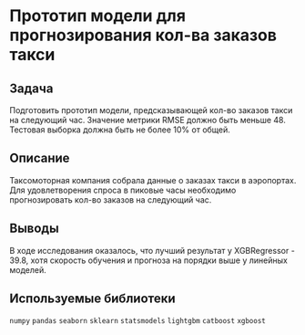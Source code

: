 # Прототип модели для прогнозирования кол-ва заказов такси

## Задача

Подготовить прототип модели, предсказывающей кол-во заказов такси на следующий час.
Значение метрики RMSE должно быть меньше 48. Тестовая выборка должна быть не более 10% от общей.

## Описание

Таксомоторная компания собрала данные о заказах такси в аэропортах. Для удовлетворения спроса 
в пиковые часы необходимо прогнозировать кол-во заказов на следующий час.

## Выводы

В ходе исследования оказалось, что лучший результат у XGBRegressor - 39.8, хотя скорость 
обучения и прогноза на порядки выше у линейных моделей.

## Используемые библиотеки
`numpy` 
`pandas` 
`seaborn`
`sklearn`
`statsmodels`
`lightgbm`
`catboost`
`xgboost`